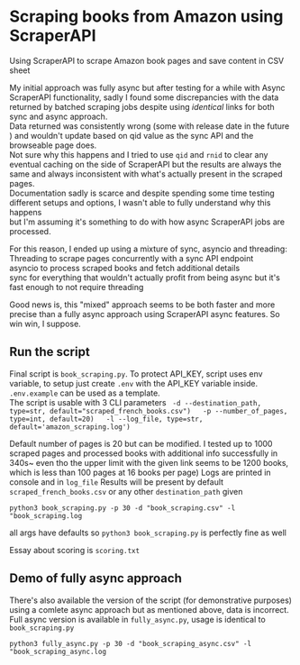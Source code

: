 # Scraping books from Amazon using ScraperAPI
Using ScraperAPI to scrape Amazon book pages and save content in CSV sheet  


My initial approach was fully async but after testing for a while with Async ScraperAPI functionality, sadly I found some discrepancies with the data returned by batched scraping jobs despite using *identical* links for both sync and async approach.  
Data returned was consistently wrong (some with release date in the future ) and wouldn't update based on qid value as the sync API and the browseable page does.  
Not sure why this happens and I tried to use `qid` and `rnid` to clear any eventual caching on the side of ScraperAPI but the results are always the same and always inconsistent with 
what's actually present in the scraped pages.  
Documentation sadly is scarce and despite spending some time testing different setups and options, I wasn't able to fully understand why this happens  
but I'm assuming it's something to do with how async ScraperAPI jobs are processed.

For this reason, I ended up using a mixture of sync, asyncio and threading:
    Threading to scrape pages concurrently with a sync API endpoint  
    asyncio to process scraped books and fetch additional details  
    sync for everything that wouldn't actually profit from being async but it's fast enough to not require threading  

Good news is, this "mixed" approach seems to be both faster and more precise than a fully async approach using ScraperAPI async features. So win win, I suppose.  

## Run the script
Final script is `book_scraping.py`. To protect API_KEY, script uses env variable, to setup just create `.env` with the API_KEY variable inside. `.env.example` can be used as a template.  
    The script is usable with 3 CLI parameters
    `
    -d --destination_path, type=str, default="scraped_french_books.csv")  
    -p --number_of_pages, type=int, default=20)  
    -l --log_file, type=str, default='amazon_scraping.log')`   

Default number of pages is 20 but can be modified. I tested up to 1000 scraped pages and processed books with additional info successfully in 340s~ even tho the upper limit with the given link seems to be 1200 books, which is less than 100 pages at 16 books per page)
Logs are printed in console and in `log_file`
Results will be present by default `scraped_french_books.csv` or any other `destination_path` given

`python3 book_scraping.py -p 30 -d "book_scraping.csv" -l "book_scraping.log`

all args have defaults so `python3 book_scraping.py` is perfectly fine as well

Essay about scoring is `scoring.txt`


## Demo of fully async approach

There's also available the version of the script (for demonstrative purposes) using a comlete async approach but as mentioned above, data is incorrect.  
Full async version is available in `fully_async.py`, usage is identical to `book_scraping.py` 

`python3 fully_async.py -p 30 -d "book_scraping_async.csv" -l "book_scraping_async.log`
